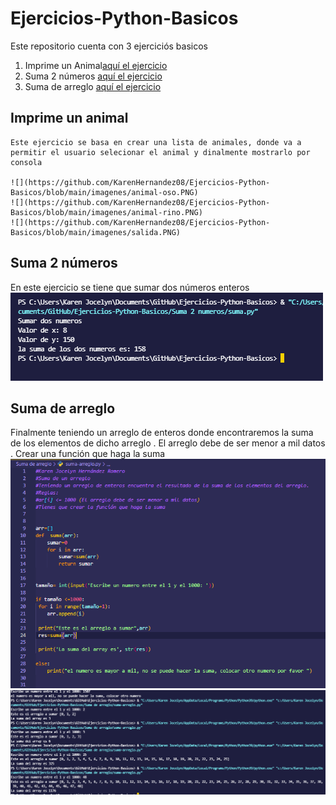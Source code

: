 # Ejercicios-Python-Basicos
 
 Este repositorio cuenta con 3 ejerciciós basicos 

   1. Imprime un Animal[aquí el ejercicio](https://github.com/KarenHernandez08/Ejercicios-Python-Basicos/tree/main/Animal)
   2. Suma 2 números [aquí el ejercicio](https://github.com/KarenHernandez08/Ejercicios-Python-Basicos/tree/main/Suma%202%20numeros)
   3. Suma de arreglo [aquí el ejercicio](https://github.com/KarenHernandez08/Ejercicios-Python-Basicos/tree/main/Suma%20de%20arreglo)


   ## Imprime un animal
    Este ejercicio se basa en crear una lista de animales, donde va a permitir el usuario selecionar el animal y dinalmente mostrarlo por consola
    
    ![](https://github.com/KarenHernandez08/Ejercicios-Python-Basicos/blob/main/imagenes/animal-oso.PNG)
    ![](https://github.com/KarenHernandez08/Ejercicios-Python-Basicos/blob/main/imagenes/animal-rino.PNG)
    ![](https://github.com/KarenHernandez08/Ejercicios-Python-Basicos/blob/main/imagenes/salida.PNG)

   ## Suma 2 números

   En este ejercicio se tiene que sumar dos números enteros
    ![](https://github.com/KarenHernandez08/Ejercicios-Python-Basicos/blob/main/imagenes/suma.PNG)

   ## Suma de arreglo
   Finalmente teniendo un arreglo de enteros donde encontraremos la suma de los elementos de dicho arreglo
    . El arreglo debe de ser menor a mil datos
    . Crear una función que haga la suma 
   ![](https://github.com/KarenHernandez08/Ejercicios-Python-Basicos/blob/main/imagenes/suma_arreglo.PNG)
    ![](https://github.com/KarenHernandez08/Ejercicios-Python-Basicos/blob/main/imagenes/salida_suma_arreglo.PNG)
